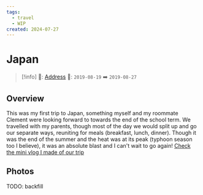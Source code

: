 ```yaml
---
tags:
  - travel
  - WIP
created: 2024-07-27
---
```


# Japan

> [!info]
>📌: [Address]()
>📅: `2019-08-19` ➡️ `2019-08-27`

## Overview

This was my first trip to Japan, something myself and my roommate Clement were looking forward to towards the end of the school term. We travelled with my parents, though most of the day we would split up and go our separate ways, reuniting for meals (breakfast, lunch, dinner). Though it was the end of the summer and the heat was at its peak (typhoon season too I believe), it was an absolute blast and I can't wait to go again! [Check the mini vlog I made of our trip](https://www.youtube.com/watch?v=_tswi3rt5y0)

## Photos

TODO: backfill


